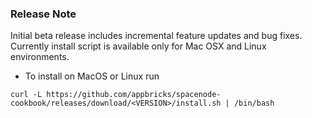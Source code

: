 ### Release Note

Initial beta release includes incremental feature updates and bug fixes. Currently install script is available only for Mac OSX and Linux environments.

* To install on MacOS or Linux run

```
curl -L https://github.com/appbricks/spacenode-cookbook/releases/download/<VERSION>/install.sh | /bin/bash
```
